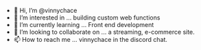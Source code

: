 - 👋 Hi, I’m @vinnychace
- 👀 I’m interested in ... building custom web functions
- 🌱 I’m currently learning ... Front end development
- 💞️ I’m looking to collaborate on ... a streaming, e-commerce site.
- 📫 How to reach me ... vinnychace in the discord chat.

<!---
vinnychace/vinnychace is a ✨ special ✨ repository because its `README.md` (this file) appears on your GitHub profile.
You can click the Preview link to take a look at your changes.
--->
